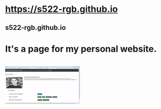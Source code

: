 # https://s522-rgb.github.io
<h2>s522-rgb.github.io<h2>
<h1>It's a page for my personal website.<h1>
<img src="download (16).png" alt="Personal Website" style="width:240px;height:120px;">



 


